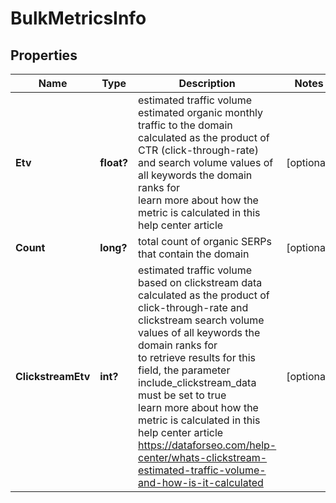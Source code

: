 # BulkMetricsInfo


## Properties

| Name | Type | Description | Notes |
|------------ | ------------- | ------------- | -------------|
**Etv** | **float?** | estimated traffic volume<br>estimated organic monthly traffic to the domain<br>calculated as the product of CTR (click-through-rate) and search volume values of all keywords the domain ranks for<br>learn more about how the metric is calculated in this help center article |[optional]|
**Count** | **long?** | total count of organic SERPs that contain the domain |[optional]|
**ClickstreamEtv** | **int?** | estimated traffic volume based on clickstream data<br>calculated as the product of click-through-rate and clickstream search volume values of all keywords the domain ranks for<br>to retrieve results for this field, the parameter include_clickstream_data must be set to true<br>learn more about how the metric is calculated in this help center article https://dataforseo.com/help-center/whats-clickstream-estimated-traffic-volume-and-how-is-it-calculated |[optional]|